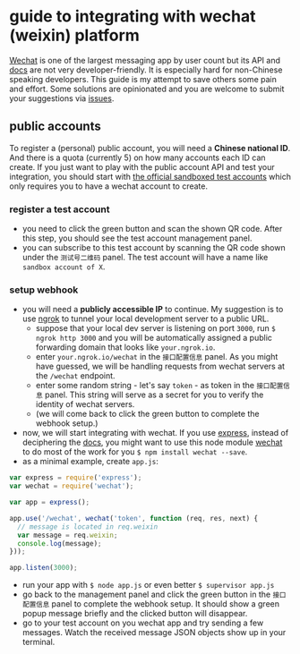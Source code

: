 # guide to integrating with wechat (weixin) platform

[Wechat](http://www.wechat.com/en/) is one of the largest messaging app by user count but its API and [docs](https://mp.weixin.qq.com/) are not very developer-friendly. It is especially hard for non-Chinese speaking developers. This guide is my attempt to save others some pain and effort. Some solutions are opinionated and you are welcome to submit your suggestions via [issues](https://github.com/falcondai/wechat-nodejs-guide/issues).

## public accounts

To register a (personal) public account, you will need a **Chinese national ID**. And there is a quota (currently 5) on how many accounts each ID can create. If you just want to play with the public account API and test your integration, you should start with [the official sandboxed test accounts](http://mp.weixin.qq.com/debug/cgi-bin/sandbox?t=sandbox/login) which only requires you to have a wechat account to create.

### register a test account
- you need to click the green button and scan the shown QR code. After this step, you should see the test account management panel.
- you can subscribe to this test account by scanning the QR code shown under the `测试号二维码` panel. The test account will have a name like `sandbox account of X`.

### setup webhook
- you will need a **publicly accessible IP** to continue. My suggestion is to use [ngrok](ngrok.com) to tunnel your local development server to a public URL.
  - suppose that your local dev server is listening on port `3000`, run `$ ngrok http 3000` and you will be automatically assigned a public forwarding domain that looks like `your.ngrok.io`.
  - enter `your.ngrok.io/wechat` in the `接口配置信息` panel. As you might have guessed, we will be handling requests from wechat servers at the `/wechat` endpoint.
  - enter some random string - let's say `token` - as token in the `接口配置信息` panel. This string will serve as a secret for you to verify the identity of wechat servers.
  - (we will come back to click the green button to complete the webhook setup.)
- now, we will start integrating with wechat. If you use [express](http://expressjs.com), instead of deciphering the [docs](http://mp.weixin.qq.com/wiki/17/2d4265491f12608cd170a95559800f2d.html), you might want to use this node module [wechat](https://www.npmjs.com/package/wechat) to do most of the work for you `$ npm install wechat --save`.
- as a minimal example, create `app.js`:

```javascript
var express = require('express');
var wechat = require('wechat');

var app = express();

app.use('/wechat', wechat('token', function (req, res, next) {
  // message is located in req.weixin
  var message = req.weixin;
  console.log(message);
}));

app.listen(3000);
```
- run your app with `$ node app.js` or even better `$ supervisor app.js`
- go back to the management panel and click the green button in the `接口配置信息` panel to complete the webhook setup. It should show a green popup message briefly and the clicked button will disappear.
- go to your test account on you wechat app and try sending a few messages. Watch the received message JSON objects show up in your terminal.
